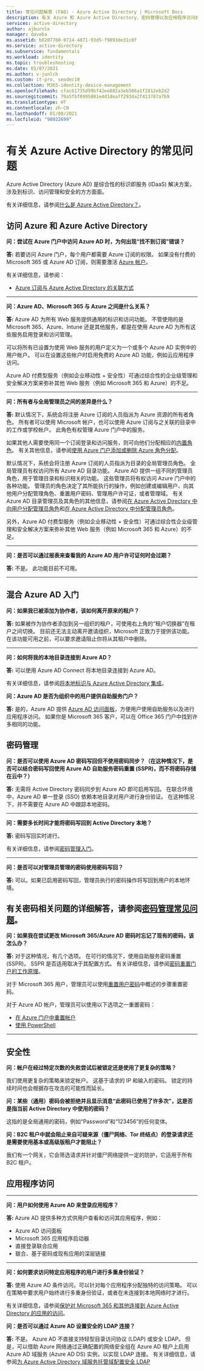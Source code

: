 ```yaml
---
title: 常见问题解答 (FAQ) - Azure Active Directory | Microsoft Docs
description: 有关 Azure 和 Azure Active Directory、密码管理以及应用程序访问的常见问题和解答。
services: active-directory
author: ajburnle
manager: daveba
ms.assetid: b8207760-9714-4871-93d5-f9893de31c8f
ms.service: active-directory
ms.subservice: fundamentals
ms.workload: identity
ms.topic: troubleshooting
ms.date: 01/07/2021
ms.author: v-junlch
ms.custom: it-pro, seodec18
ms.collection: M365-identity-device-management
ms.openlocfilehash: cfac61735d99bf42ee882a3eb506a1f2812eb2d2
ms.sourcegitcommit: 79a5fbf0995801e4d1dea7f293da2f413787a7b9
ms.translationtype: HT
ms.contentlocale: zh-CN
ms.lasthandoff: 01/08/2021
ms.locfileid: "98022699"
---
```

# <a name="frequently-asked-questions-about-azure-active-directory"></a>有关 Azure Active Directory 的常见问题
Azure Active Directory (Azure AD) 是综合性的标识即服务 (IDaaS) 解决方案，涉及到标识、访问管理和安全的方方面面。

有关详细信息，请参阅[什么是 Azure Active Directory？](active-directory-whatis.md)。


## <a name="access-azure-and-azure-active-directory"></a>访问 Azure 和 Azure Active Directory
**问：尝试在 Azure 门户中访问 Azure AD 时，为何出现“找不到订阅”错误？**

**答:** 若要访问 Azure 门户，每个用户都需要 Azure 订阅的权限。 如果没有付费的 Microsoft 365 或 Azure AD 订阅，则需要激活 [Azure 帐户](https://www.microsoft.com/china/azure/index.html?fromtype=cn)。

有关详细信息，请参阅：

* [Azure 订阅与 Azure Active Directory 的关联方式](active-directory-how-subscriptions-associated-directory.md)

---
**问：Azure AD、Microsoft 365 与 Azure 之间是什么关系？**

**答:** Azure AD 为所有 Web 服务提供通用的标识和访问功能。 不管使用的是 Microsoft 365、Azure、Intune 还是其他服务，都是在使用 Azure AD 为所有这些服务启用登录和访问管理。

可以将所有已设置为使用 Web 服务的用户定义为一个或多个 Azure AD 实例中的用户帐户。 可以在设置这些帐户时启用免费的 Azure AD 功能，例如云应用程序访问。

Azure AD 付费型服务（例如企业移动性 + 安全性）可通过综合性的企业级管理和安全解决方案来弥补其他 Web 服务（例如 Microsoft 365 和 Azure）的不足。

---

**问：所有者与全局管理员之间的差异是什么？**

**答:** 默认情况下，系统会将注册 Azure 订阅的人员指派为 Azure 资源的所有者角色。 所有者可以使用 Microsoft 帐户，也可以使用 Azure 订阅与之关联的目录中的工作或学校帐户。  此角色有权管理 Azure 门户中的服务。

如果其他人需要使用同一个订阅登录和访问服务，则可向他们分配相应的[内置角色](../../role-based-access-control/built-in-roles.md)。 有关其他信息，请参阅[使用 Azure 门户添加或删除 Azure 角色分配](../../role-based-access-control/role-assignments-portal.md)。

默认情况下，系统会将注册 Azure 订阅的人员指派为目录的全局管理员角色。 全局管理员有权访问所有 Azure AD 目录功能。 Azure AD 提供一组不同的管理员角色，用于管理目录和标识相关的功能。 这些管理员将有权访问 Azure 门户中的各种功能。 管理员的角色决定了其所能执行的操作，例如创建或编辑用户、向其他用户分配管理角色、重置用户密码、管理用户许可证，或者管理域。  有关 Azure AD 目录管理员及其角色的其他信息，请参阅[在 Azure Active Directory 中向用户分配管理员角色](active-directory-users-assign-role-azure-portal.md)和[在 Azure Active Directory 中分配管理员角色](../roles/permissions-reference.md)。

另外，Azure AD 付费型服务（例如企业移动性 + 安全性）可通过综合性企业级管理和安全解决方案来弥补其他 Web 服务（例如 Microsoft 365 和 Azure）的不足。

---
**问：是否可以通过报表来查看我的 Azure AD 用户许可证何时会过期？**

**答:** 不是。  此功能目前不可用。

---

## <a name="get-started-with-hybrid-azure-ad"></a>混合 Azure AD 入门


**问：如果我已被添加为协作者，该如何离开原来的租户？**

**答:** 如果被作为协作者添加到另一组织的租户，可使用右上角的“租户切换器”在租户之间切换。  目前还无法主动离开邀请组织，Microsoft 正致力于提供该功能。  在该功能可用之前，可以要求邀请阻止你将从其租户中删除。

---
**问：如何将我的本地目录连接到 Azure AD？**

**答:** 可以使用 Azure AD Connect 将本地目录连接到 Azure AD。

有关详细信息，请参阅[将本地标识与 Azure Active Directory 集成](../hybrid/whatis-hybrid-identity.md)。


**问：Azure AD 是否为组织中的用户提供自助服务门户？**

**答:** 是的，Azure AD 提供 [Azure AD 访问面板](https://account.activedirectory.windowsazure.cn/r#/applications)，方便用户使用自助服务以及进行应用程序访问。 如果你是 Microsoft 365 客户，可以在 Office 365 门户中找到许多相同的功能。

## <a name="password-management"></a>密码管理
**问：是否可以使用 Azure AD 密码写回但不使用密码同步？（在这种情况下，是否可以结合密码写回使用 Azure AD 自助服务密码重置 (SSPR)，而不将密码存储在云中？）**

**答:** 无需将 Active Directory 密码同步到 Azure AD 即可启用写回。 在联合环境中，Azure AD 单一登录 (SSO) 依赖本地目录对用户进行身份验证。 在这种情况下，并不需要在 Azure AD 中跟踪本地密码。

---
**问：需要多长时间才能将密码写回到 Active Directory 本地？**

**答:** 密码写回实时进行。

有关详细信息，请参阅[密码管理入门](../authentication/tutorial-enable-sspr.md)。

---
**问：是否可以对管理员管理的密码使用密码写回？**

**答:** 可以。如果已启用密码写回，管理员执行的密码操作将写回到用户的本地环境。  

<a name="for-more-answers-to-password-related-questions-see-password-management-frequently-asked-questions"></a>有关密码相关问题的详细解答，请参阅[密码管理常见问题](../authentication/active-directory-passwords-faq.md)。
---
**问：如果我在尝试更改 Microsoft 365/Azure AD 密码时忘记了现有的密码，该怎么办？**

**答:** 对于这种情况，有几个选项。  在可行的情况下，使用自助服务密码重置 (SSPR)。  SSPR 是否适用取决于其配置方式。  有关详细信息，请参阅[密码重置门户的工作原理](../authentication/howto-sspr-deployment.md)。

对于 Microsoft 365 用户，管理员可以使用[重置用户密码](https://support.office.com/article/Admins-Reset-user-passwords-7A5D073B-7FAE-4AA5-8F96-9ECD041ABA9C?ui=en-US&rs=en-US&ad=US)中概述的步骤重置密码。

对于 Azure AD 帐户，管理员可以使用以下选项之一重置密码：

- [在 Azure 门户中重置帐户](active-directory-users-reset-password-azure-portal.md)
- [使用 PowerShell](https://docs.microsoft.com/powershell/module/msonline/set-msoluserpassword)


---
## <a name="security"></a>安全性
**问：帐户在经过特定次数的失败尝试后被锁定还是使用了更复杂的策略？**

我们使用更复杂的策略来锁定帐户。  这基于请求的 IP 和输入的密码。 锁定的持续时间也会根据存在攻击的可能性而延长。  

**问：某些（通用）密码会被拒绝并且显示消息“此密码已使用了许多次”，这是否是指当前 Active Directory 中使用的密码？**

这指的是全局通用的密码，例如“Password”和“123456”的任何变体。

**问：B2C 租户中就会阻止来自可疑来源（僵尸网络、Tor 终结点）的登录请求还是需要使用基本或高级版租户才能阻止？**

我们有一个网关，它会筛选请求并针对僵尸网络提供一定的防护，它适用于所有 B2C 租户。

## <a name="application-access"></a>应用程序访问



- - -
**问：用户如何使用 Azure AD 来登录应用程序？**

**答:** Azure AD 提供多种方式供用户查看和访问其应用程序，例如：

* Azure AD 访问面板
* Microsoft 365 应用程序启动器
* 直接登录联合应用
* 联合、基于密码或现有应用的深层链接

---
**问：如何要求访问特定应用程序的用户进行多重身份验证？**

**答:** 使用 Azure AD 条件访问，可以针对每个应用程序分配独特的访问策略。 可以在策略中要求用户始终进行多重身份验证，或者在未连接到本地网络时才进行。  

有关详细信息，请参阅[保护对 Microsoft 365 和其他连接到 Azure Active Directory 的应用的访问](../conditional-access/overview.md)。

**问：是否可以通过 Azure AD 设置安全的 LDAP 连接？**

**答:** 不是。 Azure AD 不直接支持轻型目录访问协议 (LDAP) 或安全 LDAP。 但是，可以借助 Azure 网络通过正确配置的网络安全组在 Azure AD 租户上启用 Azure AD 域服务 (Azure AD DS) 实例，以实现 LDAP 连接。 有关详细信息，请参阅[为 Azure Active Directory 域服务托管域配置安全 LDAP](../../active-directory-domain-services/tutorial-configure-ldaps.md)

